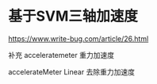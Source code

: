 # 基于SVM三轴加速度


https://www.write-bug.com/article/26.html



补充
acceleratemeter 重力加速度

accelerateMeter Linear 去除重力加速度










